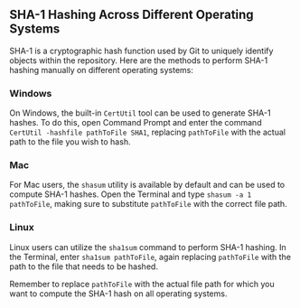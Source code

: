## SHA-1 Hashing Across Different Operating Systems

SHA-1 is a cryptographic hash function used by Git to uniquely identify objects within the repository. Here are the methods to perform SHA-1 hashing manually on different operating systems:

### Windows

On Windows, the built-in `CertUtil` tool can be used to generate SHA-1 hashes. To do this, open Command Prompt and enter the command `CertUtil -hashfile pathToFile SHA1`, replacing `pathToFile` with the actual path to the file you wish to hash.

### Mac

For Mac users, the `shasum` utility is available by default and can be used to compute SHA-1 hashes. Open the Terminal and type `shasum -a 1 pathToFile`, making sure to substitute `pathToFile` with the correct file path.

### Linux

Linux users can utilize the `sha1sum` command to perform SHA-1 hashing. In the Terminal, enter `sha1sum pathToFile`, again replacing `pathToFile` with the path to the file that needs to be hashed.

Remember to replace `pathToFile` with the actual file path for which you want to compute the SHA-1 hash on all operating systems.
